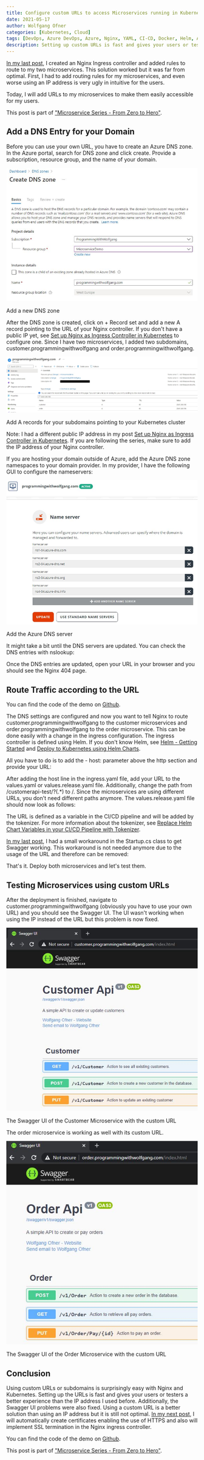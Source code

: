 ```yaml
---
title: Configure custom URLs to access Microservices running in Kubernetes
date: 2021-05-17
author: Wolfgang Ofner
categories: [Kubernetes, Cloud]
tags: [DevOps, Azure DevOps, Azure, Nginx, YAML, CI-CD, Docker, Helm, AKS, Kubernetes]
description: Setting up custom URLs is fast and gives your users or testers a better experience than using an IP address.
---
```


[In my last post](/setup-nginx-ingress-controller-kubernetes), I created an Nginx Ingress controller and added rules to route to my two microservices. This solution worked but it was far from optimal. First, I had to add routing rules for my microservices, and even worse using an IP address is very ugly in intuitive for the users.

Today, I will add URLs to my microservices to make them easily accessible for my users.

This post is part of ["Microservice Series - From Zero to Hero"](/microservice-series-from-zero-to-hero).

## Add a DNS Entry for your Domain

Before you can use your own URL, you have to create an Azure DNS zone. In the Azure portal, search for DNS zone and click create. Provide a subscription, resource group, and the name of your domain.

<div class="col-12 col-sm-10 aligncenter">
  <a href="/assets/img/posts/2021/05/Add-a-new-DNS-zone.jpg"><img loading="lazy" src="/assets/img/posts/2021/05/Add-a-new-DNS-zone.jpg" alt="Add a new DNS zone" /></a>
  
  <p>
   Add a new DNS zone
  </p>
</div>

After the DNS zone is created, click on + Record set and add a new A record pointing to the URL of your Nginx controller. If you don't have a public IP yet, see [Set up Nginx as Ingress Controller in Kubernetes](/setup-nginx-ingress-controller-kubernetes) to configure one. Since I have two microservices, I added two subdomains, customer.programmingwithwolfgang and order.programmingwithwolfgang.

<div class="col-12 col-sm-10 aligncenter">
  <a href="/assets/img/posts/2021/05/Add-A-records-for-your-subdomains-pointing-to-your-Kubernetes-cluster.jpg"><img loading="lazy" src="/assets/img/posts/2021/05/Add-A-records-for-your-subdomains-pointing-to-your-Kubernetes-cluster.jpg" alt="Add A records for your subdomains pointing to your Kubernetes cluster" /></a>
  
  <p>
   Add A records for your subdomains pointing to your Kubernetes cluster
  </p>
</div>

Note: I had a different public IP address in my post [Set up Nginx as Ingress Controller in Kubernetes](/setup-nginx-ingress-controller-kubernetes). If you are following the series, make sure to add the IP address of your Nginx controller.

If you are hosting your domain outside of Azure, add the Azure DNS zone namespaces to your domain provider. In my provider, I have the following GUI to configure the nameservers:

<div class="col-12 col-sm-10 aligncenter">
  <a href="/assets/img/posts/2021/05/Add-the-Azure-DNS-server.jpg"><img loading="lazy" src="/assets/img/posts/2021/05/Add-the-Azure-DNS-server.jpg" alt="Add the Azure DNS server" /></a>
  
  <p>
   Add the Azure DNS server
  </p>
</div>

It might take a bit until the DNS servers are updated. You can check the DNS entries with nslookup:

<script src="https://gist.github.com/WolfgangOfner/77f7f3e2ab19aa97cf26924a37a6a5e3.js"></script>

Once the DNS entries are updated, open your URL in your browser and you should see the Nginx 404 page.

## Route Traffic according to the URL

You can find the code of the demo on <a href="https://github.com/WolfgangOfner/MicroserviceDemo" target="_blank" rel="noopener noreferrer">Github</a>.

The DNS settings are configured and now you want to tell Nginx to route customer.programmingwithwolfgang to the customer microservices and order.programmingwithwolfgang to the order microservice. This can be done easily with a change in the ingress configuration. The ingress controller is defined using Helm. If you don't know Helm, see [Helm - Getting Started](/helm-getting-started) and [Deploy to Kubernetes using Helm Charts](/deploy-kubernetes-using-helm). 

All you have to do is to add the - host: parameter above the http section and provide your URL:

<script src="https://gist.github.com/WolfgangOfner/aa6ea19ec86b0aa738329c3373cfff35.js"></script>

After adding the host line in the ingress.yaml file, add your URL to the values.yaml or values.release.yaml file. Additionally, change the path from /customerapi-test/?(.*) to /. Since the microservices are using different URLs, you don't need different paths anymore. The values.release.yaml file should now look as follows:

<script src="https://gist.github.com/WolfgangOfner/f0f67999b590a327d3e615505cb53794.js"></script>

The URL is defined as a variable in the CI/CD pipeline and will be added by the tokenizer. For more information about the tokenizer, see [Replace Helm Chart Variables in your CI/CD Pipeline with Tokenizer](/replace-helm-variables-tokenizer).

<script src="https://gist.github.com/WolfgangOfner/5633fdf01392138a86a21e7104c21e5f.js"></script>

[In my last post](/setup-nginx-ingress-controller-kubernetes), I had a small workaround in the Startup.cs class to get Swagger working. This workaround is not needed anymore due to the usage of the URL and therefore can be removed:

<script src="https://gist.github.com/WolfgangOfner/68f71a6bd286cdff9c4ac1e2cb9e82c1.js"></script>

That's it. Deploy both microservices and let's test them.

## Testing Microservices using custom URLs

After the deployment is finished, navigate to customer.programmingwithwolfgang (obviously you have to use your own URL) and you should see the Swagger UI. The UI wasn't working when using the IP instead of the URL but this problem is now fixed.

<div class="col-12 col-sm-10 aligncenter">
  <a href="/assets/img/posts/2021/05/The-Swagger-UI-of-the-Customer-Microservice-with-the-custom-URL.jpg"><img loading="lazy" src="/assets/img/posts/2021/05/The-Swagger-UI-of-the-Customer-Microservice-with-the-custom-URL.jpg" alt="The Swagger UI of the Customer Microservice with the custom URL" /></a>
  
  <p>
   The Swagger UI of the Customer Microservice with the custom URL
  </p>
</div>

The order microservice is working as well with its custom URL.

<div class="col-12 col-sm-10 aligncenter">
  <a href="/assets/img/posts/2021/05/The-Swagger-UI-of-the-Order-Microservice-with-the-custom-URL.jpg"><img loading="lazy" src="/assets/img/posts/2021/05/The-Swagger-UI-of-the-Order-Microservice-with-the-custom-URL.jpg" alt="The Swagger UI of the Order Microservice with the custom URL" /></a>
  
  <p>
   The Swagger UI of the Order Microservice with the custom URL
  </p>
</div>

## Conclusion

Using custom URLs or subdomains is surprisingly easy with Nginx and Kubernetes. Setting up the URLs is fast and gives your users or testers a better experience than the IP address I used before. Additionally, the Swagger UI problems were also fixed. Using a custom URL is a better solution than using an IP address but it is still not optimal. [In my next post](/automatically-issue-ssl-certificates-and-use-ssl-termination-in-kubernetes), I will automatically create certificates enabling the use of HTTPS and also will implement SSL termination in the Nginx ingress controller.

You can find the code of the demo on <a href="https://github.com/WolfgangOfner/MicroserviceDemo" target="_blank" rel="noopener noreferrer">Github</a>.

This post is part of ["Microservice Series - From Zero to Hero"](/microservice-series-from-zero-to-hero).